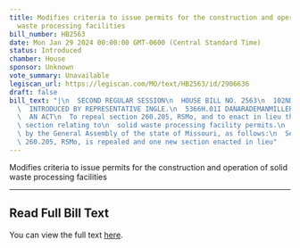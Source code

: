 ```yaml
---
title: Modifies criteria to issue permits for the construction and operation of solid
  waste processing facilities
bill_number: HB2563
date: Mon Jan 29 2024 00:00:00 GMT-0600 (Central Standard Time)
status: Introduced
chamber: House
sponsor: Unknown
vote_summary: Unavailable
legiscan_url: https://legiscan.com/MO/text/HB2563/id/2906636
draft: false
bill_text: "|\n  SECOND REGULAR SESSION\n  HOUSE BILL NO. 2563\n  102ND GENERAL ASSEMBLY\n\
  \  INTRODUCED BY REPRESENTATIVE INGLE.\n  5366H.01I DANARADEMANMILLER,ChiefClerk\n\
  \  AN ACT\n  To repeal section 260.205, RSMo, and to enact in lieu thereof one new\
  \ section relating to\n  solid waste processing facility permits.\n  Be it enacted\
  \ by the General Assembly of the state of Missouri, as follows:\n  Section A. Section\
  \ 260.205, RSMo, is repealed and one new section enacted in lieu"
---
```

Modifies criteria to issue permits for the construction and operation of solid waste processing facilities

---

## Read Full Bill Text

You can view the full text [here](https://legiscan.com/MO/text/HB2563/id/2906636).
